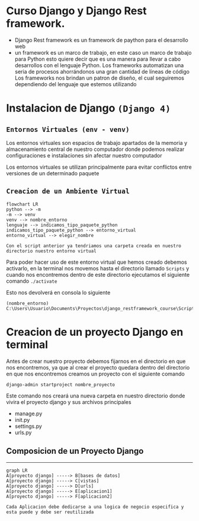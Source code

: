 # Curso Django y  Django Rest framework.

- Django Rest framework es un framework de paython para el desarrollo web
- un framework es un marco de trabajo, en este caso un marco de trabajo para Python esto quiere decir que es una 
 manera para llevar a cabo desarrollos con el lenguaje Python.
Los frameworks automatizan una seria de procesos ahorrándonos una gran cantidad de líneas de código
Los frameworks nos brindan un patron de diseño, el cual seguiremos dependiendo del lenguaje que 
estemos utilizando

# Instalacion de Django `(Django 4)`

## `Entornos Virtuales (env - venv)` 
Los entornos virtuales son espacios de trabajo apartados de la memoria y almacenamiento
central de nuestro computador donde podemos realizar configuraciones e instalaciones sin afectar nuestro computador

Los entornos virtuales se utilizan principalmente para evitar conflictos entre versiones de un 
determinado paquete 

## `Creacion de un Ambiente Virtual `
````mermaid
flowchart LR
python --> -m
-m --> venv
venv --> nombre_entorno
lenguaje --> indicamos_tipo_paquete_python
indicamos_tipo_paquete_python --> entorno_virtual
entorno_virtual --> elegir_nombre

````

```
Con el script anterior ya tendriamos una carpeta creada en nuestro directorio nuestro entorno virtual
```
Para poder hacer uso de este entorno virtual que hemos creado debemos activarlo, en la terminal nos movemos hasta el directorio llamado 
`Scripts` y cuando nos encontremos dentro de este directorio ejecutamos el siguiente comando 
``./activate``

Esto nos devolverá en consola lo siguiente 

```
(nombre_entorno) C:\Users\Usuario\Documents\Proyectos\django_restframework_course\Scripts>
```

# Creacion de un proyecto Django en terminal
Antes de crear nuestro proyecto debemos fijarnos en el directorio en que nos encontremos,
ya que al crear el proyecto quedara dentro del directorio en que nos encontremos
creamos un proyecto con el siguiente comando 
```
django-admin startproject nombre_proyecto
```

Este comando nos creará una nueva carpeta en nuestro directorio donde vivira el proyecto django y sus
archivos principales
- manage.py
- init.py 
- settings.py
- urls.py
## Composicion de un Proyecto Django 
___
````mermaid
graph LR
A[proyecto django] -----> B[bases de datos]
A[proyecto django] -----> C[vistas]
A[proyecto django] -----> D[urls]
A[proyecto django] -----> E[aplicacion1]
A[proyecto django] -----> F[aplicacion2]
````

```
Cada Aplicacion debe dedicarse a una logica de negocio especifica y esta puede y debe ser reutilizada
```

